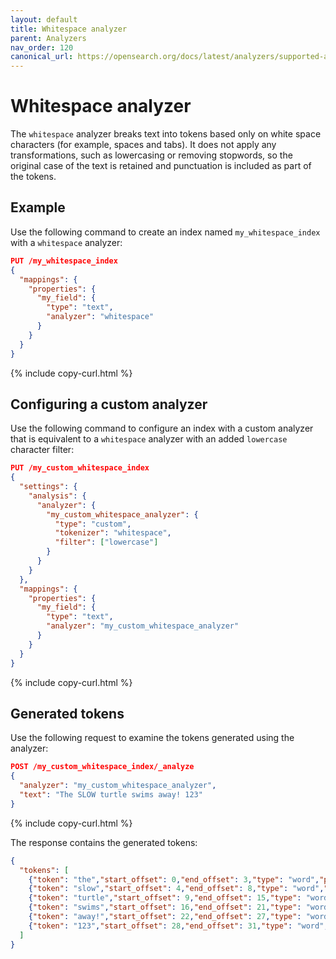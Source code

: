 ```yaml
---
layout: default
title: Whitespace analyzer
parent: Analyzers
nav_order: 120
canonical_url: https://opensearch.org/docs/latest/analyzers/supported-analyzers/whitespace/
---
```


# Whitespace analyzer

The `whitespace` analyzer breaks text into tokens based only on white space characters (for example, spaces and tabs). It does not apply any transformations, such as lowercasing or removing stopwords, so the original case of the text is retained and punctuation is included as part of the tokens.

## Example

Use the following command to create an index named `my_whitespace_index` with a `whitespace` analyzer:

```json
PUT /my_whitespace_index
{
  "mappings": {
    "properties": {
      "my_field": {
        "type": "text",
        "analyzer": "whitespace"
      }
    }
  }
}
```
{% include copy-curl.html %}

## Configuring a custom analyzer

Use the following command to configure an index with a custom analyzer that is equivalent to a `whitespace` analyzer with an added `lowercase` character filter:

```json
PUT /my_custom_whitespace_index
{
  "settings": {
    "analysis": {
      "analyzer": {
        "my_custom_whitespace_analyzer": {
          "type": "custom",
          "tokenizer": "whitespace",
          "filter": ["lowercase"]
        }
      }
    }
  },
  "mappings": {
    "properties": {
      "my_field": {
        "type": "text",
        "analyzer": "my_custom_whitespace_analyzer"
      }
    }
  }
}
```
{% include copy-curl.html %}

## Generated tokens

Use the following request to examine the tokens generated using the analyzer:

```json
POST /my_custom_whitespace_index/_analyze
{
  "analyzer": "my_custom_whitespace_analyzer",
  "text": "The SLOW turtle swims away! 123"
}
```
{% include copy-curl.html %}

The response contains the generated tokens:

```json
{
  "tokens": [
    {"token": "the","start_offset": 0,"end_offset": 3,"type": "word","position": 0},
    {"token": "slow","start_offset": 4,"end_offset": 8,"type": "word","position": 1},
    {"token": "turtle","start_offset": 9,"end_offset": 15,"type": "word","position": 2},
    {"token": "swims","start_offset": 16,"end_offset": 21,"type": "word","position": 3},
    {"token": "away!","start_offset": 22,"end_offset": 27,"type": "word","position": 4},
    {"token": "123","start_offset": 28,"end_offset": 31,"type": "word","position": 5}
  ]
}
```
